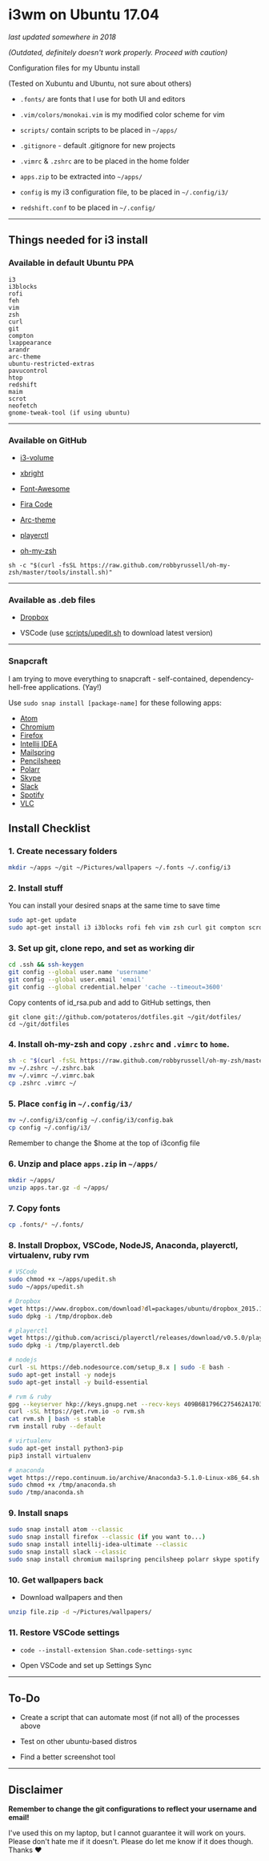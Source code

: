 # i3wm on Ubuntu 17.04

*last updated somewhere in 2018*

*(Outdated, definitely doesn't work properly. Proceed with caution)*

Configuration files for my Ubuntu install

(Tested on Xubuntu and Ubuntu, not sure about others)

- `.fonts/` are fonts that I use for both UI and editors

- `.vim/colors/monokai.vim` is my modified color scheme for vim

- `scripts/` contain scripts to be placed in `~/apps/`

- `.gitignore` - default .gitignore for new projects

- `.vimrc` & `.zshrc` are to be placed in the home folder

- `apps.zip` to be extracted into `~/apps/`

- `config` is my i3 configuration file, to be placed in `~/.config/i3/`

- `redshift.conf` to be placed in `~/.config/`


---

## Things needed for i3 install

### Available in default Ubuntu PPA

```text
i3
i3blocks
rofi
feh
vim
zsh
curl
git
compton
lxappearance
arandr
arc-theme
ubuntu-restricted-extras
pavucontrol
htop
redshift
maim
scrot
neofetch
gnome-tweak-tool (if using ubuntu)
```

---

### Available on GitHub

- [i3-volume](https://github.com/hastinbe/i3-volume)

- [xbright](https://github.com/snobb/xbright)

- [Font-Awesome](https://github.com/FortAwesome/Font-Awesome/releases)

- [Fira Code](https://github.com/tonsky/FiraCode)

- [Arc-theme](https://github.com/horst3180/Arc-theme)

- [playerctl](https://github.com/acrisci/playerctl/releases)

- [oh-my-zsh](https://github.com/robbyrussell/oh-my-zsh)

`sh -c "$(curl -fsSL https://raw.github.com/robbyrussell/oh-my-zsh/master/tools/install.sh)"`

---

### Available as .deb files

- [Dropbox](https://www.dropbox.com/install-linux)

- VSCode (use [scripts/upedit.sh](./scripts/upedit.sh) to download latest version)

---

### Snapcraft

I am trying to move everything to snapcraft - self-contained, dependency-hell-free applications. (Yay!)

Use `sudo snap install [package-name]` for these following apps:

- [Atom](https://snapcraft.io/atom)
- [Chromium](https://snapcraft.io/chromium)
- [Firefox](https://snapcraft.io/firefox)
- [Intellij IDEA](https://snapcraft.io/intellij-idea-ultimate)
- [Mailspring](https://snapcraft.io/mailspring)
- [Pencilsheep](https://snapcraft.io/pencilsheep)
- [Polarr](https://snapcraft.io/polarr)
- [Skype](https://snapcraft.io/skype)
- [Slack](https://snapcraft.io/slack)
- [Spotify](https://snapcraft.io/spotify)
- [VLC](https://snapcraft.io/vlc)

## Install Checklist

### 1. Create necessary folders

```bash
mkdir ~/apps ~/git ~/Pictures/wallpapers ~/.fonts ~/.config/i3
```

### 2. Install stuff

You can install your desired snaps at the same time to save time

```bash
sudo apt-get update
sudo apt-get install i3 i3blocks rofi feh vim zsh curl git compton scrot lxappearance arandr arc-theme ubuntu-restricted-extras pavucontrol htop redshift maim neofetch gnome-tweak-tool
```

### 3. Set up git, clone repo, and set as working dir

```bash
cd .ssh && ssh-keygen
git config --global user.name 'username'
git config --global user.email 'email'
git config --global credential.helper 'cache --timeout=3600'
```
Copy contents of id_rsa.pub and add to GitHub settings, then
```
git clone git://github.com/potateros/dotfiles.git ~/git/dotfiles/
cd ~/git/dotfiles
```

### 4. Install oh-my-zsh and copy `.zshrc` and `.vimrc` to `home`.

```bash
sh -c "$(curl -fsSL https://raw.github.com/robbyrussell/oh-my-zsh/master/tools/install.sh)"
mv ~/.zshrc ~/.zshrc.bak
mv ~/.vimrc ~/.vimrc.bak
cp .zshrc .vimrc ~/
```

### 5. Place `config` in `~/.config/i3/`

```bash
mv ~/.config/i3/config ~/.config/i3/config.bak
cp config ~/.config/i3/
```

Remember to change the $home at the top of i3config file

### 6. Unzip and place `apps.zip` in `~/apps/`

```bash
mkdir ~/apps/
unzip apps.tar.gz -d ~/apps/
```

### 7. Copy fonts

```bash
cp .fonts/* ~/.fonts/
```

### 8. Install Dropbox, VSCode, NodeJS, Anaconda, playerctl, virtualenv, ruby rvm

```bash
# VSCode
sudo chmod +x ~/apps/upedit.sh
sudo ~/apps/upedit.sh

# Dropbox
wget https://www.dropbox.com/download?dl=packages/ubuntu/dropbox_2015.10.28_amd64.deb -O /tmp/dropbox.deb
sudo dpkg -i /tmp/dropbox.deb

# playerctl
wget https://github.com/acrisci/playerctl/releases/download/v0.5.0/playerctl-0.5.0_amd64.deb -O /tmp/playerctl.deb
sudo dpkg -i /tmp/playerctl.deb

# nodejs
curl -sL https://deb.nodesource.com/setup_8.x | sudo -E bash -
sudo apt-get install -y nodejs
sudo apt-get install -y build-essential

# rvm & ruby
gpg --keyserver hkp://keys.gnupg.net --recv-keys 409B6B1796C275462A1703113804BB82D39DC0E3 7D2BAF1CF37B13E2069D6956105BD0E739499BDB
curl -sSL https://get.rvm.io -o rvm.sh
cat rvm.sh | bash -s stable
rvm install ruby --default

# virtualenv
sudo apt-get install python3-pip
pip3 install virtualenv

# anaconda
wget https://repo.continuum.io/archive/Anaconda3-5.1.0-Linux-x86_64.sh -O /tmp/anaconda.sh
sudo chmod +x /tmp/anaconda.sh
sudo /tmp/anaconda.sh
```

### 9. Install snaps

```bash
sudo snap install atom --classic
sudo snap install firefox --classic (if you want to...)
sudo snap install intellij-idea-ultimate --classic
sudo snap install slack --classic
sudo snap install chromium mailspring pencilsheep polarr skype spotify vlc
```

### 10. Get wallpapers back

- Download wallpapers and then

```bash
unzip file.zip -d ~/Pictures/wallpapers/
```

### 11. Restore VSCode settings

- `code --install-extension Shan.code-settings-sync`

- Open VSCode and set up Settings Sync

---

## To-Do

- Create a script that can automate most (if not all) of the processes above

- Test on other ubuntu-based distros

- Find a better screenshot tool

---

## Disclaimer

__Remember to change the git configurations to reflect your username and email!__

I've used this on my laptop, but I cannot guarantee it will work on yours. Please don't hate me if it doesn't. Please do let me know if it does though. Thanks ♥

